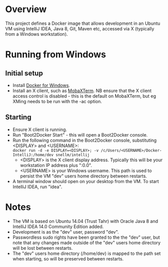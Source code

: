 # Overview

This project defines a Docker image that allows development in an Ubuntu VM using IntelliJ IDEA, Java 8, Git, Maven etc,
accessed via X (typically from a Windows workstation).

# Running from Windows

## Initial setup

- Install [Docker for Windows](https://docs.docker.com/installation/windows/).
- Install an X client, such as [MobaXTerm](http://mobaxterm.mobatek.net/). NB ensure that the X client access control
is disabled - this is the default on MobaXTerm, but eg XMing needs to be run with the -ac option.

## Starting

- Ensure X client is running.
- Run "Boot2Docker Start" - this will open a Boot2Docker console.
- Run the following command in the Boot2Docker console, substituting &lt;DISPLAY&gt; and &lt;USERNAME&gt;:<br/>
`docker run -d -e DISPLAY=<DISPLAY>; -v /c/Users/<USERNAME>/Docker-IntelliJ:/home/dev snellm/intellij`
  - &lt;DISPLAY&gt; is the X client display address. Typically this will be your workstation IP address plus ":0.0".
  - &lt;USERNAME&gt; is your Windows username. This path is used to persist the VM "dev" users home directory between
  restarts.
- A terminal window should open on your desktop from the VM. To start IntelliJ IDEA, run "idea".

# Notes

- The VM is based on Ubuntu 14.04 (Trust Tahr) with Oracle Java 8 and IntelliJ IDEA 14.0 Community Edition added.
- Development is as the "dev" user, password "dev".
- Passwordless sudo rights have been granted to the the "dev" user, but note that any changes made outside of the "dev"
users home directory will be lost between restarts.
- The "dev" users home directory (/home/dev) is mapped to the path set when starting, so will be preserved between
restarts.

